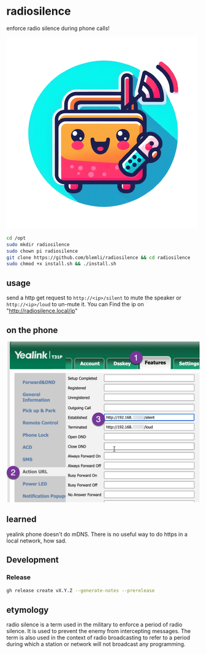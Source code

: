 # radiosilence
enforce radio silence during phone calls!

![radiosilence](assets/radiosilence.png)

```bash
cd /opt
sudo mkdir radiosilence
sudo chown pi radiosilence
git clone https://github.com/blemli/radiosilence && cd radiosilence
sudo chmod +x install.sh && ./install.sh

```

## usage
send a http get request to `http://<ip>/silent` to mute the speaker or `http://<ip>/loud` to un-mute it. You can Find the ip on "http://radiosilence.local/ip"

## on the phone
![2023-10-14_12-43-19](assets/2023-10-14_12-43-19.png)

## learned
yealink phone doesn't do mDNS. There is no useful way to do https in a local network, how sad.


## Development

### Release

```bash
gh release create vX.Y.Z --generate-notes --prerelease
```



## etymology
radio silence is a term used in the military to enforce a period of radio silence. It is used to prevent the enemy from intercepting messages. The term is also used in the context of radio broadcasting to refer to a period during which a station or network will not broadcast any programming.

